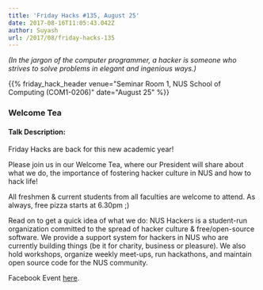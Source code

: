 ```yaml
---
title: 'Friday Hacks #135, August 25'
date: 2017-08-16T11:05:43.042Z
author: Suyash
url: /2017/08/friday-hacks-135
---
```


<em>(In the jargon of the computer programmer, a hacker is someone who strives to solve problems in elegant and ingenious ways.)</em>

{{% friday_hack_header venue="Seminar Room 1, NUS School of Computing (COM1-0206)" date="August 25" %}}

### Welcome Tea

#### Talk Description:

Friday Hacks are back for this new academic year!

Please join us in our Welcome Tea, where our President will share about what we do, the importance of fostering hacker culture in NUS and how to hack life!

All freshmen & current students from all faculties are welcome to attend. As always, free pizza starts at 6.30pm ;)

Read on to get a quick idea of what we do:
NUS Hackers is a student-run organization committed to the spread of hacker culture & free/open-source software. We provide a support system for hackers in NUS who are currently building things (be it for charity, business or pleasure). We also hold workshops, organize weekly meet-ups, run hackathons, and maintain open source code for the NUS community.

Facebook Event [here](https://www.facebook.com/events/761982187295684/).
